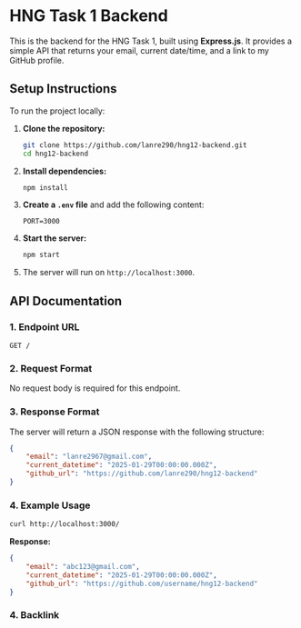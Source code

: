 # HNG Task 1 Backend

This is the backend for the HNG Task 1, built using **Express.js**. It provides a simple API that returns your email, current date/time, and a link to my GitHub profile.

## Setup Instructions

To run the project locally:

1. **Clone the repository:**
   ```bash
   git clone https://github.com/lanre290/hng12-backend.git
   cd hng12-backend
   ```

2. **Install dependencies:**
   ```bash
   npm install
   ```

3. **Create a `.env` file** and add the following content:
   ```
   PORT=3000
   ```

4. **Start the server:**
   ```bash
   npm start
   ```

5. The server will run on `http://localhost:3000`.

## API Documentation

### 1. Endpoint URL

`GET /`

### 2. Request Format

No request body is required for this endpoint.

### 3. Response Format

The server will return a JSON response with the following structure:

```json
{
    "email": "lanre2967@gmail.com",
    "current_datetime": "2025-01-29T00:00:00.000Z",
    "github_url": "https://github.com/lanre290/hng12-backend"
}
```

### 4. Example Usage

```bash
curl http://localhost:3000/
```

**Response:**
```json
{
    "email": "abc123@gmail.com",
    "current_datetime": "2025-01-29T00:00:00.000Z",
    "github_url": "https://github.com/username/hng12-backend"
}
```

### 4. Backlink
